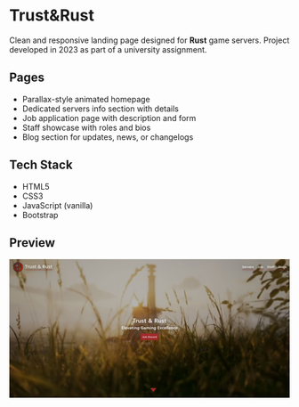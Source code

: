 # Trust&Rust

Clean and responsive landing page designed for **Rust** game servers.
Project developed in 2023 as part of a university assignment.

## Pages

- Parallax-style animated homepage
- Dedicated servers info section with details
- Job application page with description and form
- Staff showcase with roles and bios
- Blog section for updates, news, or changelogs

## Tech Stack

- HTML5
- CSS3
- JavaScript (vanilla)
- Bootstrap

## Preview

[![Watch the video](./assets/video_preview.png)](https://www.youtube.com/watch?v=aIEv8op_KT4)

